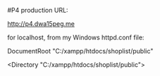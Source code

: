 #P4 production URL:


<http://p4.dwa15peg.me>

for localhost, from my Windows httpd.conf file:

DocumentRoot "C:/xampp/htdocs/shoplist/public"

<Directory "C:/xampp/htdocs/shoplist/public">
